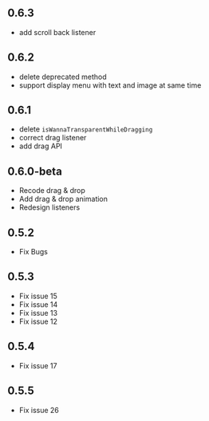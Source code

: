 ## 0.6.3

* add scroll back listener

## 0.6.2

* delete deprecated method
* support display menu with text and image at same time

## 0.6.1

* delete `isWannaTransparentWhileDragging`
* correct drag listener
* add drag API

## 0.6.0-beta

* Recode drag & drop
* Add drag & drop animation
* Redesign listeners

## 0.5.2

* Fix Bugs


## 0.5.3

* Fix issue 15
* Fix issue 14
* Fix issue 13
* Fix issue 12


## 0.5.4

* Fix issue 17



## 0.5.5

* Fix issue 26